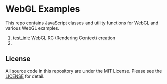 # WebGL Examples
This repo contains JavaScript classes and utility functions for WebGL and various WebGL examples.

1. [test_init](https://github.com/songho/webgl/blob/master/test_init.html): WebGL RC (Rendering Context) creation
2. 

## License
All source code in this repository are under the MIT License. Please see the [LICENSE](LICENSE) for detail.
